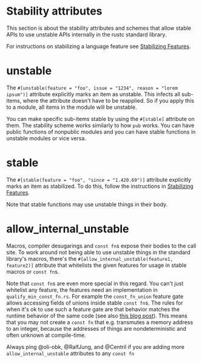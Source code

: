 # Stability attributes

This section is about the stability attributes and schemes that allow stable APIs to use unstable
APIs internally in the rustc standard library.

For instructions on stabilizing a language feature see 
[Stabilizing Features](./stabilization_guide.md).

# unstable

The `#[unstable(feature = "foo", issue = "1234", reason = "lorem ipsum")]` attribute explicitly
marks an item as unstable. This infects all sub-items, where the attribute doesn't have to be
reapplied. So if you apply this to a module, all items in the module will be unstable.

You can make specific sub-items stable by using the `#[stable]` attribute on them.
The stability scheme works similarly to how `pub` works. You can have public functions of
nonpublic modules and you can have stable functions in unstable modules or vice versa.

# stable

The `#[stable(feature = "foo", "since = "1.420.69")]` attribute explicitly marks an item as
stabilized. To do this, follow the instructions in
[Stabilizing Features](./stabilization_guide.md).

Note that stable functions may use unstable things in their body.

# allow_internal_unstable

Macros, compiler desugarings and `const fn`s expose their bodies to the call site. To
work around not being able to use unstable things in the standard library's macros, there's the
`#[allow_internal_unstable(feature1, feature2)]` attribute that whitelists the given features for
usage in stable macros or `const fn`s.

Note that `const fn`s are even more special in this regard. You can't just whitelist any feature,
the features need an implementation in `qualify_min_const_fn.rs`. For example the `const_fn_union`
feature gate allows accessing fields of unions inside stable `const fn`s. The rules for when it's
ok to use such a feature gate are that behavior matches the runtime behavior of the same code
(see also [this blog post][blog]). This means that you may not create a
`const fn` that e.g. transmutes a memory address to an integer, because the addresses of things
are nondeterministic and often unknown at compile-time.

Always ping @oli-obk, @RalfJung, and @Centril if you are adding more `allow_internal_unstable`
attributes to any `const fn`

[blog]: https://www.ralfj.de/blog/2018/07/19/const.html
